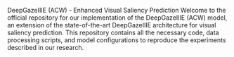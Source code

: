 DeepGazeIIIE (ACW) - Enhanced Visual Saliency Prediction
Welcome to the official repository for our implementation of the DeepGazeIIIE (ACW) model, an extension of the state-of-the-art DeepGazeIIIE architecture for visual saliency prediction. This repository contains all the necessary code, data processing scripts, and model configurations to reproduce the experiments described in our research.
